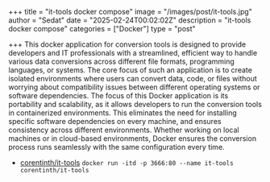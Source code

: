 +++
title = "it-tools docker compose"
image = "/images/post/it-tools.jpg"
author = "Sedat"
date = "2025-02-24T00:02:02Z"
description = "it-tools docker compose"
categories = ["Docker"]
type = "post"

+++
This docker application for conversion tools is designed to provide developers and IT professionals with a streamlined, efficient way to handle various data conversions across different file formats, programming languages, or systems. The core focus of such an application is to create isolated environments where users can convert data, code, or files without worrying about compatibility issues between different operating systems or software dependencies. The focus of this Docker application is its portability and scalability, as it allows developers to run the conversion tools in containerized environments. This eliminates the need for installing specific software dependencies on every machine, and ensures consistency across different environments. Whether working on local machines or in cloud-based environments, Docker ensures the conversion process runs seamlessly with the same configuration every time.

- [corentinth/it-tools](https://hub.docker.com/r/corentinth/it-tools)
`docker run -itd -p 3666:80 --name it-tools corentinth/it-tools`
